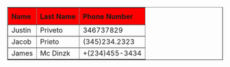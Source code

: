 <!DOCTYPE html>
<html>
	<table width="100%" border="1">
		<thead height="40" style="background-color: red" align="left">
			<tr>
				<th>Name</th>
				<th>Last Name</th>
				<th>Phone Number</th>
			</tr>
		</thead>
		<tbody>
			<tr>
				<td>Justin</td>
				<td>Priveto</td>
				<td>346737829</td>
			</tr>
			<tr>
				<td>Jacob</td>
				<td>Prieto</td>
				<td>(345)234.2323</td>
			</tr>
			<tr>
				<td>James</td>
				<td>Mc Dinzk</td>
				<td>+(234)455-3434</td>
			</tr>
		</tbody>
	</table>
</html>

